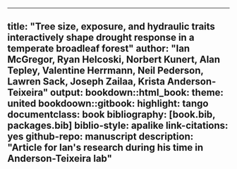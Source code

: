 
---
title: "Tree size, exposure, and hydraulic traits interactively shape drought response in a temperate broadleaf forest"
author: "Ian McGregor, Ryan Helcoski, Norbert Kunert, Alan Tepley, Valentine Herrmann, Neil Pederson, Lawren Sack, Joseph Zailaa, Krista Anderson-Teixeira"
output: 
  bookdown::html_book:
    theme: united
  bookdoown::gitbook:
    highlight: tango
documentclass: book
bibliography: [book.bib, packages.bib]
biblio-style: apalike
link-citations: yes
github-repo: manuscript
description: "Article for Ian's research during his time in Anderson-Teixeira lab"
---


